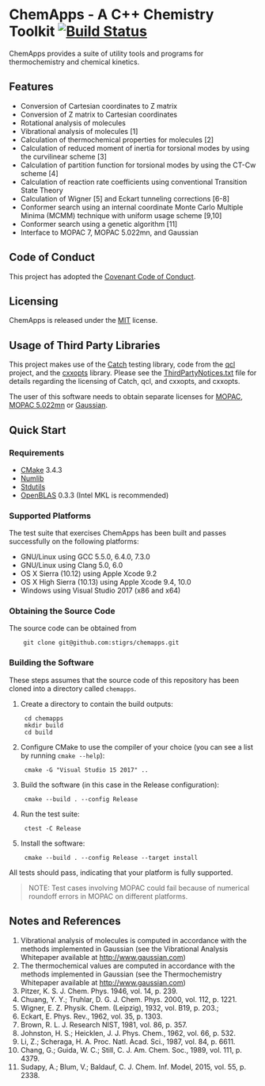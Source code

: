 # ChemApps - A C++ Chemistry Toolkit [![Build Status](https://travis-ci.org/stigrs/chemapps.svg?branch=master)](https://travis-ci.org/stigrs/chemapps)

ChemApps provides a suite of utility tools and programs for thermochemistry
and chemical kinetics.

## Features

* Conversion of Cartesian coordinates to Z matrix
* Conversion of Z matrix to Cartesian coordinates
* Rotational analysis of molecules
* Vibrational analysis of molecules [1]
* Calculation of thermochemical properties for molecules [2]
* Calculation of reduced moment of inertia for torsional modes by using
  the curvilinear scheme [3]
* Calculation of partition function for torsional modes by using the
  CT-Cw scheme [4]
* Calculation of reaction rate coefficients using conventional Transition 
  State Theory
* Calculation of Wigner [5] and Eckart tunneling corrections [6-8]
* Conformer search using an internal coordinate Monte Carlo Multiple 
  Minima (MCMM) technique with uniform usage scheme [9,10]
* Conformer search using a genetic algorithm [11]
* Interface to MOPAC 7, MOPAC 5.022mn, and Gaussian

## Code of Conduct

This project has adopted the [Covenant Code of Conduct](CODE_OF_CONDUCT.md).

## Licensing

ChemApps is released under the [MIT](LICENSE) license.

## Usage of Third Party Libraries

This project makes use of the [Catch](https://https://github.com/philsquared/catch) 
testing library, code from the [qcl](https://github.com/ben-albrecht/qcl) 
project, and the [cxxopts](https://github.com/jarro2783/cxxopts) library. 
Please see the [ThirdPartyNotices.txt](ThirdPartyNotices.txt) file for details 
regarding the licensing of Catch, qcl, and cxxopts, and cxxopts.

The user of this software needs to obtain separate licenses for [MOPAC](http://openmopac.net/index.html), 
[MOPAC 5.022mn](https://comp.chem.umn.edu/mopac/) or [Gaussian](http://gaussian.com/). 

## Quick Start 

### Requirements

* [CMake](https://cmake.org) 3.4.3
* [Numlib](https://github.com/stigrs/numlib.git)
* [Stdutils](https://github.com/stigrs/stdutils.git)
* [OpenBLAS](https://www.openblas.net/) 0.3.3 (Intel MKL is recommended)

### Supported Platforms

The test suite that exercises ChemApps has been built and passes successfully 
on the following platforms:
* GNU/Linux using GCC 5.5.0, 6.4.0, 7.3.0
* GNU/Linux using Clang 5.0, 6.0
* OS X Sierra (10.12) using Apple Xcode 9.2
* OS X High Sierra (10.13) using Apple Xcode 9.4, 10.0 
* Windows using Visual Studio 2017 (x86 and x64)

### Obtaining the Source Code

The source code can be obtained from

        git clone git@github.com:stigrs/chemapps.git

### Building the Software

These steps assumes that the source code of this repository has been cloned
into a directory called `chemapps`.

1. Create a directory to contain the build outputs:

        cd chemapps
        mkdir build
        cd build

2. Configure CMake to use the compiler of your choice (you can see a list by
   running `cmake --help`):

        cmake -G "Visual Studio 15 2017" ..

3. Build the software (in this case in the Release configuration):

        cmake --build . --config Release

4. Run the test suite:

        ctest -C Release

5. Install the software:

        cmake --build . --config Release --target install

All tests should pass, indicating that your platform is fully supported. 

>NOTE: Test cases involving MOPAC could fail because of numerical roundoff 
errors in MOPAC on different platforms.

## Notes and References

1.  Vibrational analysis of molecules is computed in accordance with the 
    methods implemented in Gaussian (see the Vibrational Analysis Whitepaper 
    available at http://www.gaussian.com)
2.  The thermochemical values are computed in accordance with the methods
    implemented in Gaussian (see the Thermochemistry Whitepaper available
    at http://www.gaussian.com)
3.  Pitzer, K. S. J. Chem. Phys. 1946, vol. 14, p. 239.
4.  Chuang, Y. Y.; Truhlar, D. G. J. Chem. Phys. 2000, vol. 112, p. 1221.
5.  Wigner, E. Z. Physik. Chem. (Leipzig), 1932, vol. B19, p. 203.;
6.  Eckart, E. Phys. Rev., 1962, vol. 35, p. 1303.
7.  Brown, R. L. J. Research NIST, 1981, vol. 86, p. 357.
8.  Johnston, H. S.; Heicklen, J. J. Phys. Chem., 1962, vol. 66, p. 532.
9.  Li, Z.; Scheraga, H. A. Proc. Natl. Acad. Sci., 1987, vol. 84, p. 6611.
10. Chang, G.; Guida, W. C.; Still, C. J. Am. Chem. Soc., 1989, vol. 111,
    p. 4379.
11. Sudapy, A.; Blum, V.; Baldauf, C. J. Chem. Inf. Model, 2015, vol. 55,
    p. 2338.

